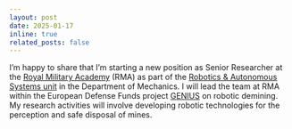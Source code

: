 ```yaml
---
layout: post
date: 2025-01-17
inline: true
related_posts: false
---
```


I’m happy to share that I’m starting a new position as Senior Researcher at the [Royal Military Academy](https://www.rma.ac.be/nl) (RMA) as part of the [Robotics & Autonomous Systems unit](https://mecatron.rma.ac.be/index.php/people/) in the Department of Mechanics. I will lead the team at RMA within the European Defense Funds project [GENIUS](https://mecatron.rma.ac.be/index.php/projects/genius/) on robotic demining. My research activities will involve developing robotic technologies for the perception and safe disposal of mines. 